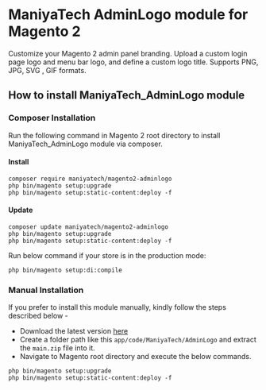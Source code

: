 # ManiyaTech AdminLogo module for Magento 2

Customize your Magento 2 admin panel branding. Upload a custom login page logo and menu bar logo, and define a custom logo title. Supports PNG, JPG, SVG , GIF formats.

## How to install ManiyaTech_AdminLogo module

### Composer Installation

Run the following command in Magento 2 root directory to install ManiyaTech_AdminLogo module via composer.

#### Install

```
composer require maniyatech/magento2-adminlogo
php bin/magento setup:upgrade
php bin/magento setup:static-content:deploy -f
```

#### Update

```
composer update maniyatech/magento2-adminlogo
php bin/magento setup:upgrade
php bin/magento setup:static-content:deploy -f
```

Run below command if your store is in the production mode:

```
php bin/magento setup:di:compile
```

### Manual Installation

If you prefer to install this module manually, kindly follow the steps described below - 

- Download the latest version [here](https://github.com/maniyatech/magento2-adminlogo/archive/refs/heads/main.zip) 
- Create a folder path like this `app/code/ManiyaTech/AdminLogo` and extract the `main.zip` file into it.
- Navigate to Magento root directory and execute the below commands.

```
php bin/magento setup:upgrade
php bin/magento setup:static-content:deploy -f
```
